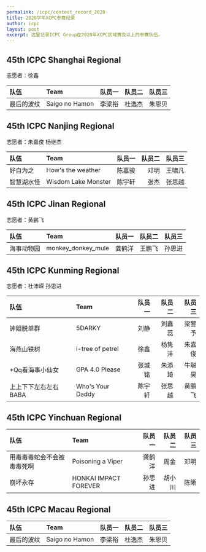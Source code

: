 ```yaml
---
permalink: /icpc/contest_record_2020
title: 2020学年XCPC参赛纪录
author: icpc
layout: post
excerpt: 这里记录ICPC Group在2020年XCPC区域赛及以上的参赛队伍。
---
```


## 45th ICPC Shanghai Regional

志愿者：徐鑫

| 队伍    | Team           | 队员一 | 队员二 | 队员三 |
|:------|:---------------|----:|----:|----:|
| 最后的波纹 | Saigo no Hamon | 李梁裕 | 杜逸杰 | 朱恩贝 |

## 45th ICPC Nanjing Regional

志愿者：朱嘉俊 杨继杰

| 队伍    | Team                | 队员一 | 队员二 | 队员三 |
|:------|:--------------------|----:|----:|----:|
| 好自为之  | How's the weather   | 陈嘉骏 |  邓明 | 王啸凡 |
| 智慧湖水怪 | Wisdom Lake Monster | 陈宇轩 |  张杰 | 张思越 |

## 45th ICPC Jinan Regional

志愿者：黄鹏飞

| 队伍    | Team               | 队员一 | 队员二 | 队员三 |
|:------|:-------------------|----:|----:|----:|
| 海事动物园 | monkey_donkey_mule | 龚鹤洋 | 王鹏飞 | 孙思进 |

## 45th ICPC Kunming Regional

志愿者：杜沛嵘 孙思进

| 队伍           | Team             | 队员一 | 队员二 | 队员三 |
|:-------------|:-----------------|----:|----:|----:|
| 钟姐脱单群        | 5DARKY           |  刘静 | 刘鑫蕊 | 梁警予 |
| 海燕山铁树        | i-tree of petrel |  徐鑫 | 杨隽沣 | 朱嘉俊 |
| +Qq看海事小仙女    | GPA 4.0 Please   | 张城铭 | 朱添琦 | 牛聪昊 |
| 上上下下左右左右BABA | Who's Your Daddy | 陈宇轩 | 张思越 | 黄鹏飞 |

## 45th ICPC Yinchuan Regional

| 队伍            | Team                  | 队员一 | 队员二 | 队员三 |
|:--------------|:----------------------|----:|----:|----:|
| 用毒毒毒蛇会不会被毒毒死啊 | Poisoning a Viper     | 龚鹤洋 |  周金 |  邓明 |
| 崩坏永存          | HONKAI IMPACT FOREVER | 孙思进 | 胡小川 |  陈晰 |

## 45th ICPC Macau Regional

| 队伍    | Team           | 队员一 | 队员二 | 队员三 |
|:------|:---------------|----:|----:|----:|
| 最后的波纹 | Saigo no Hamon | 李梁裕 | 杜逸杰 | 朱恩贝 |